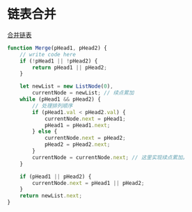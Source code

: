 # 链表合并

[合并链表](https://www.nowcoder.com/practice/d8b6b4358f774294a89de2a6ac4d9337?tpId=13&tqId=23267&ru=/exam/oj/ta&qru=/ta/coding-interviews/question-ranking&sourceUrl=%2Fexam%2Foj%2Fta%3Fpage%3D1%26tpId%3D13%26type%3D13)

```javascript
function Merge(pHead1, pHead2) {
	// write code here
	if (!pHead1 || !pHead2) {
		return pHead1 || pHead2;
	}

	let newList = new ListNode(0),
		currentNode = newList; // 续点累加
	while (pHead1 && pHead2) {
		// 处理排列顺序
		if (pHead1.val < pHead2.val) {
			currentNode.next = pHead1;
			pHead1 = pHead1.next;
		} else {
			currentNode.next = pHead2;
			pHead2 = pHead2.next;
		}
		currentNode = currentNode.next; // 这里实现续点累加。
	}

	if (pHead1 || pHead2) {
		currentNode.next = pHead1 || pHead2;
	}
	return newList.next;
}
```
